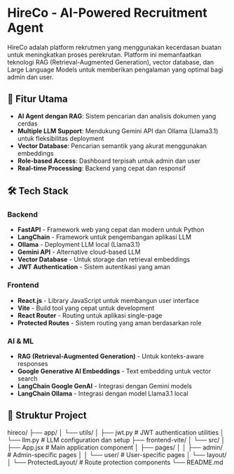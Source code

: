 # HireCo - AI-Powered Recruitment Agent

HireCo adalah platform rekrutmen yang menggunakan kecerdasan buatan untuk meningkatkan proses perekrutan. Platform ini memanfaatkan teknologi RAG (Retrieval-Augmented Generation), vector database, dan Large Language Models untuk memberikan pengalaman yang optimal bagi admin dan user.

## 🚀 Fitur Utama

- **AI Agent dengan RAG**: Sistem pencarian dan analisis dokumen yang cerdas
- **Multiple LLM Support**: Mendukung Gemini API dan Ollama (Llama3.1) untuk fleksibilitas deployment
- **Vector Database**: Pencarian semantik yang akurat menggunakan embeddings
- **Role-based Access**: Dashboard terpisah untuk admin dan user
- **Real-time Processing**: Backend yang cepat dan responsif

## 🛠 Tech Stack

### Backend
- **FastAPI** - Framework web yang cepat dan modern untuk Python
- **LangChain** - Framework untuk pengembangan aplikasi LLM
- **Ollama** - Deployment LLM local (Llama3.1)
- **Gemini API** - Alternative cloud-based LLM
- **Vector Database** - Untuk storage dan retrieval embeddings
- **JWT Authentication** - Sistem autentikasi yang aman

### Frontend
- **React.js** - Library JavaScript untuk membangun user interface
- **Vite** - Build tool yang cepat untuk development
- **React Router** - Routing untuk aplikasi single-page
- **Protected Routes** - Sistem routing yang aman berdasarkan role

### AI & ML
- **RAG (Retrieval-Augmented Generation)** - Untuk konteks-aware responses
- **Google Generative AI Embeddings** - Text embedding untuk vector search
- **LangChain Google GenAI** - Integrasi dengan Gemini models
- **LangChain Ollama** - Integrasi dengan model Llama3.1 local

## 📁 Struktur Project
hireco/
├── app/
│ └── utils/
│ ├── jwt.py # JWT authentication utilities
│ └── llm.py # LLM configuration dan setup
├── frontend-vite/
│ └── src/
│ ├── App.jsx # Main application component
│ ├── pages/
│ │ ├── admin/ # Admin-specific pages
│ │ └── user/ # User-specific pages
│ └── layout/
│ └── ProtectedLayout/ # Route protection components
└── README.md


